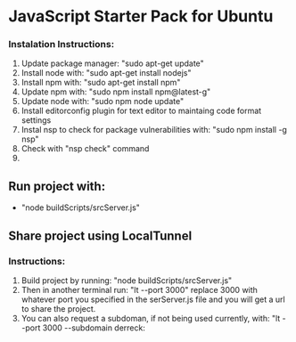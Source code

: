 <!DOCTYPE html>
<html>
<head></head>
<body>
    <h1>JavaScript Starter Pack for Ubuntu</h1>
    <h3>Instalation Instructions:</h3>
    <ol>
    <li>Update package manager: "sudo apt-get update"</li>
    <li>Install node with: "sudo apt-get install nodejs"</li>
    <li>Install npm with: "sudo apt-get install npm"</li>
    <li>Update npm with: "sudo npm install npm@latest-g"</li>
    <li>Update node with: "sudo npm node update"</li>
    <li>Install editorconfig plugin for text editor to maintaing code format settings</li>
    <li>Instal nsp to check for package vulnerabilities with: "sudo npm install -g nsp"</li>
    <li>Check with "nsp check" command</li>
        <li></li>
    </ol>
    <h2>Run project with:</h2>
    <ul>
    <li>"node buildScripts/srcServer.js"</li>
    </ul>
    <h2>Share project using LocalTunnel</h2>
    <h3>Instructions:</h3>
    <ol>
    <li>Build project by running: "node buildScripts/srcServer.js"</li>
    <li>Then in another terminal run: "lt --port 3000" replace 3000 with whatever port you specified in the serServer.js file and you will get a url to share the project.</li>
    <li>You can also request a subdoman, if not being used currently, with: "lt --port 3000 --subdomain derreck:</li>
    </ol>
</body>
</html>
